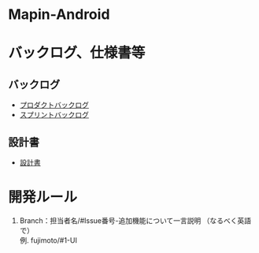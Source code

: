 # Mapin-Android

# バックログ、仕様書等
## バックログ
- [プロダクトバックログ](https://docs.google.com/spreadsheets/d/1N2NLJQ-O9tmwrz5zumvrI5vFCOCNWf2b2CWuCpNkF7U/edit#gid=1643308383)<br>
- [スプリントバックログ](https://docs.google.com/spreadsheets/d/1EyZnTRZFhpqNglTW6mhJlR3g-gSvZZjaVKp0m6CPwfU/edit#gid=0)

## 設計書
- [設計書](http://miraikeitai.niimilab.com/wiki2017/index.php?plugin=attach&refer=AP1_%E3%82%B5%E3%83%BC%E3%83%93%E3%82%B9%E8%A8%AD%E8%A8%88%E6%9B%B8&openfile=AP1-Mapin-%E3%82%B5%E3%83%BC%E3%83%92%E3%82%99%E3%82%B9%E8%A8%AD%E8%A8%88%E6%9B%B8-ver3.1-0906.pdf)

# 開発ルール
1. Branch：担当者名/#Issue番号-追加機能について一言説明 （なるべく英語で）<br>
例. fujimoto/#1-UI<br>
